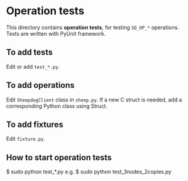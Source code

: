 # Operation tests
This directory contains **operation tests**, for testing `SD_OP_*` operations.
Tests are written with PyUnit framework.

## To add tests
Edit or add `test_*.py`.

## To add operations
Edit `SheepdogClient` class in `sheep.py`.
If a new C struct is needed, add a corresponding Python class using Struct.

## To add fixtures
Edit `fixture.py`.

## How to start operation tests
$ sudo python test_*.py
e.g. $ sudo python test_3nodes_2copies.py
